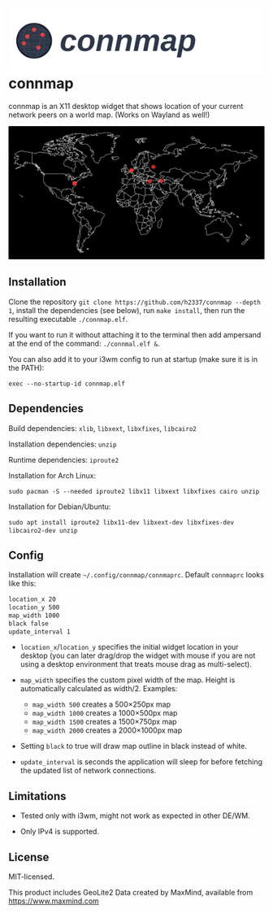 <img align="right" src="https://raw.githubusercontent.com/h2337/connmap/refs/heads/master/logo.svg">

# connmap
connmap is an X11 desktop widget that shows location of your current network peers on a world map.
(Works on Wayland as well!)

<p align="center"> 
  <img src="https://raw.githubusercontent.com/h2337/connmap/refs/heads/master/sample.png">
</p>

## Installation
Clone the repository `git clone https://github.com/h2337/connmap --depth 1`, install the dependencies (see below), run `make install`, then run the resulting executable `./connmap.elf`.

If you want to run it without attaching it to the terminal then add ampersand at the end of the command: `./connmal.elf &`.

You can also add it to your i3wm config to run at startup (make sure it is in the PATH):
```
exec --no-startup-id connmap.elf
```

## Dependencies
Build dependencies: `xlib`, `libxext`, `libxfixes`, `libcairo2`

Installation dependencies: `unzip`

Runtime dependencies: `iproute2`

Installation for Arch Linux:
```
sudo pacman -S --needed iproute2 libx11 libxext libxfixes cairo unzip
```

Installation for Debian/Ubuntu:
```
sudo apt install iproute2 libx11-dev libxext-dev libxfixes-dev libcairo2-dev unzip
```

## Config
Installation will create `~/.config/connmap/connmaprc`. Default `connmaprc` looks like this:
```
location_x 20
location_y 500
map_width 1000
black false
update_interval 1
```
- `location_x`/`location_y` specifies the initial widget location in your desktop (you can later drag/drop the widget with mouse if you are not using a desktop environment that treats mouse drag as multi-select).

- `map_width` specifies the custom pixel width of the map. Height is automatically calculated as width/2. Examples:
  - `map_width 500` creates a 500×250px map
  - `map_width 1000` creates a 1000×500px map
  - `map_width 1500` creates a 1500×750px map
  - `map_width 2000` creates a 2000×1000px map

- Setting `black` to true will draw map outline in black instead of white.

- `update_interval` is seconds the application will sleep for before fetching the updated list of network connections.
## Limitations
- Tested only with i3wm, might not work as expected in other DE/WM.

- Only IPv4 is supported.

## License
MIT-licensed.

This product includes GeoLite2 Data created by MaxMind, available from https://www.maxmind.com

